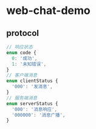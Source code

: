 # web-chat-demo

## protocol
```ts
// 响应状态
enum code {
  0: '成功',
  1: '未知错误',
}
// 客户端消息
enum clientStatus {
  '000': '发消息',
}
// 服务端消息
enum serverStatus {
  '000': '消息响应',
  '000000': '消息广播',
}
```
